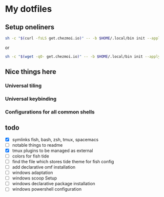 # My dotfiles

## Setup oneliners

```bash
sh -c "$(curl -fsLS get.chezmoi.io)" -- -b $HOME/.local/bin init --apply --ssh xelorr
```
or
```bash
sh -c "$(wget -qO- get.chezmoi.io)" -- -b $HOME/.local/bin init --apply --ssh xelorr
```

## Nice things here

### Universal tiling

### Universal keybinding

### Configurations for all common shells

## todo

- [x] symlinks fish, bash, zsh, tmux, spacemacs
- [ ] notable things to readme
- [x] tmux plugins to be managed as external
- [ ] colors for fish tide
- [ ] find the file which stores tide theme for fish config
- [ ] add declarative omf installation
- [ ] windows adaptation
- [ ] windows scoop Setup
- [ ] windows declarative package installation
- [ ] windows powershell configuration
